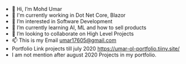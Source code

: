 - 👋 Hi, I’m Mohd Umar
- 👀 I'm currently working in Dot Net Core, Blazor
- 👀 I’m interested in Software Development
- 🌱 I’m currently learning AI, ML and how to sell products
- 💞️ I’m looking to collaborate on High Level Projects
- 📫 This is my Email umar17605@gmail.com
- Portfolio Link projects till july 2020 https://umar-ol-portfolio.tiiny.site/
- I am not mention after august 2020 Projects in my portfolio. 

<!---
Master-Tech271/Master-Tech271 is a ✨ special ✨ repository because its `README.md` (this file) appears on your GitHub profile.
You can click the Preview link to take a look at your changes.
--->

